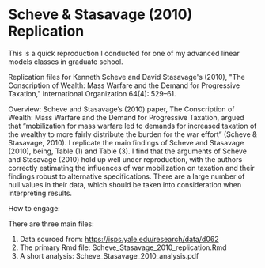 # Scheve & Stasavage (2010) Replication
This is a quick reproduction I conducted for one of my advanced linear models classes in graduate school.

Replication files for Kenneth Scheve and David Stasavage's (2010), "The Conscription of Wealth: Mass Warfare and the Demand for Progressive Taxation," International Organization 64(4): 529–61.

Overview:
Scheve and Stasavage’s (2010) paper, The Conscription of Wealth: Mass Warfare and the Demand for Progressive Taxation, argued that
“mobilization for mass warfare led to demands for increased taxation of the wealthy to more fairly distribute the burden for the war effort” (Scheve & Stasavage, 2010). I replicate the main findings of Scheve and Stasavage (2010), being, Table (1) and Table (3). I find that the arguments of Scheve and Stasavage (2010) hold up well under reproduction, with the authors correctly estimating the influences of war mobilization on taxation and their findings robust to alternative specifications. There are a large number of null values in their data, which should be taken into consideration when interpreting results. 

How to engage:

There are three main files:
1. Data sourced from: https://isps.yale.edu/research/data/d062
2. The primary Rmd file: Scheve_Stasavage_2010_replication.Rmd
3. A short analysis: Scheve_Stasavage_2010_analysis.pdf

